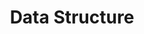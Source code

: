 ---
layout: tag
title: 'Data Structure'
class: 'tag'
navigation: True
cover: '/assets/images/cover5.jpg'
logo: '/assets/images/ghost.png'
current: tag
---